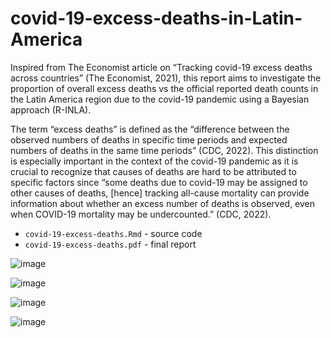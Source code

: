 # covid-19-excess-deaths-in-Latin-America
Inspired from The Economist article on “Tracking covid-19 excess deaths across countries” (The Economist, 2021), this report aims to investigate the proportion of overall excess deaths vs the official reported death counts in the Latin America region due to the covid-19 pandemic using a Bayesian approach (R-INLA).

The term “excess deaths” is defined as the “difference between the observed numbers of deaths in specific
time periods and expected numbers of deaths in the same time periods” (CDC, 2022). This distinction is especially
important in the context of the covid-19 pandemic as it is crucial to recognize that causes of deaths are hard to be
attributed to specific factors since “some deaths due to covid-19 may be assigned to other causes of deaths, [hence]
tracking all-cause mortality can provide information about whether an excess number of deaths is observed, even
when COVID-19 mortality may be undercounted.” (CDC, 2022).

- `covid-19-excess-deaths.Rmd` - source code 
- `covid-19-excess-deaths.pdf` - final report

![image](https://user-images.githubusercontent.com/20623399/167251130-8e926dfc-4de0-4e96-a11d-9d38257659aa.png)

![image](https://user-images.githubusercontent.com/20623399/167251140-b5e80b32-46e9-4b3d-a559-7e9063f18025.png)

![image](https://user-images.githubusercontent.com/20623399/167251185-321a86dc-8fe5-4565-84b9-e4e06f015320.png)

![image](https://user-images.githubusercontent.com/20623399/167251190-365d45ff-114b-4879-922a-0cff8e8425b5.png)

